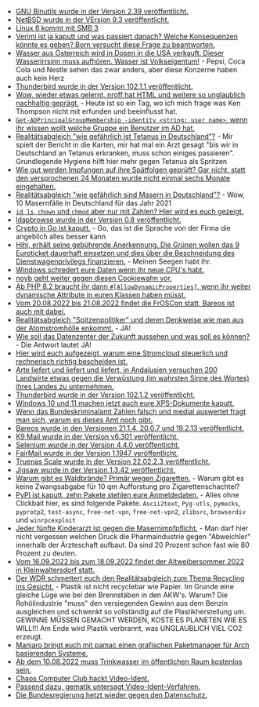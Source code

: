 * [GNU Binutils wurde in der Version 2.39 veröffentlicht.](https://www.phoronix.com/news/GNU-Binutils-2.39-Released)
* [NetBSD wurde in der VErsion 9.3 veröffentlicht.](https://www.phoronix.com/news/NetBSD-9.3-Released)
* [Linux 6 kommt mit SMB 3](https://www.phoronix.com/news/Linux-6.0-SM3-Client-Perf-MC)
* [Verimi ist ja kaputt und was passiert danach? Welche Konsequenzen könnte es geben? Born versucht diese Frage zu beantworten.](https://www.borncity.com/blog/2022/08/07/verimi-fiasko-dem-id-dienst-droht-wohl-mchtig-rger/)
* [Wasser aus Österreich wird in Dosen in die USA verkauft. Dieser Wasserirrsinn muss aufhören. Wasser ist Volkseigentum!](https://netzfrauen.org/2022/08/06/water-10/) - Pepsi, Coca Cola und Nestle sehen das zwar anders, aber diese Konzerne haben auch kein Herz
* [Thunderbird wurde in der Version 102.1.1 veröffentlicht.](https://www.borncity.com/blog/2022/08/06/thunderbird-102-1-1/)
* [Wow, wieder etwas gelernt, nroff hat HTML und weitere so unglaublich nachhaltig geprägt.](https://opensource.com/article/22/8/old-school-technical-writing-groff) - Heute ist so ein Tag, wo ich mich frage was Ken Thompson nicht mit erfunden und beeinflusst hat.
* [`Get-ADPrincipalGroupMembership -identity <string: user name>`, wenn ihr wissen wollt welche Gruppe ein Benutzer im AD hat.](https://4sysops.com/archives/get-ad-user-group-membership-with-get-adprincipalgroupmembership/)
* [Realitätsabgleich "wie gefährlich ist Tetanus in Deutschland"?](https://impfentscheidung.online/trotz-vieler-ungeimpfter-wenige-tetanus-faelle-bei-jungen-menschen/) - Mir spielt der Bericht in die Karten, mir hat mal ein Arzt gesagt "bis wir in Deutschland an Tetanus erkranken, muss schon einiges passieren". Grundlegende Hygiene hilft hier mehr gegen Tetanus als Spritzen
* [Wie gut werden Impfungen auf ihre Spätfolgen geprüft? Gar nicht, statt den versprochenen 24 Monaten wurde nicht einmal sechs Monate eingehalten.](https://impfentscheidung.online/covid-19-impfstoff-zulassungsstudie-wertlos-gemacht/)
* [Realitätsabgleich "wie gefährlich sind Masern in Deutschland"?](https://impfentscheidung.online/masern-2021/) - Wow, 10 Masernfälle in Deutschland für das Jahr 2021
* [`id`, `ls`, `chown` und `chmod` aber nur mit Zahlen? Hier wird es euch gezeigt.](https://opensource.com/article/22/8/fix-file-permission-errors-linux)
* [ldapbrowse wurde in der Version 0.8 veröffentlicht.](https://github.com/david0/ldapbrowse/releases/tag/v0.8)
* [Crypto in Go ist kaputt.](https://blog.fefe.de/?ts=9c0f4765) - Go, das ist die Sprache von der Firma die angeblich alles besser kann
* [Hihi, erhält seine gebührende Anerkennung. Die Grünen wollen das 9 Euroticket dauerhaft einsetzen und dies über die Beschneidung des Dienstwagenprivilegs finanzieren.](https://blog.fefe.de/?ts=9c0f8eea) - Meinen Seegen habt ihr.
* [Windows schredert eure Daten wenn ihr neue CPU's habt.](https://www.borncity.com/blog/2022/08/09/windows-systeme-mit-neuesten-cpus-fr-datenbeschdigung-anfllig/)
* [noyb geht weiter gegen diesen Cookiewahn vor.](https://noyb.eu/en/226-complaints-lodged-against-deceptive-cookie-banners)
* [Ab PHP 8.2 braucht ihr dann `#[AllowDynamicProperties]`, wenn ihr weiter dynamische Attribute in euren Klassen haben müsst.](https://stitcher.io/blog/deprecated-dynamic-properties-in-php-82)
* [Vom 20.08.2022 bis 21.08.2022 findet die FrOSCon statt, Bareos ist auch mit dabei.](https://www.bareos.com/de/froscon-2022/)
* [Realitätsabgleich "Spitzenpolitiker" und deren Denkweise wie man aus der Atomstromhölle enkommt.](https://www.sonnenseite.com/de/politik/politiker-die-nicht-lernen-wollen/) - JA!
* [Wie soll das Datenzenter der Zukunft aussehen und was soll es können?](https://www.opensourcerers.org/2022/08/08/the-datacenter-of-the-future/) - Die Antwort lautet JA!
* [Hier wird euch aufgezeigt, warum eine Stromcloud steuerlich und rechnerisch richtig bescheiden ist.](https://www.youtube.com/watch?v=nY1sV0dgmwE)
* [Arte liefert und liefert und liefert, in Andalusien versuchen 200 Landwirte etwas gegen die Verwüstung (im wahrsten Sinne des Wortes) ihres Landes zu unternehmen.](https://www.youtube.com/watch?v=xLhBg065O0s)
* [Thunderbird wurde in der Version 102.1.2 veröffentlicht.](https://www.borncity.com/blog/2022/08/09/thunderbird-102-1-2-mit-bugfix/)
* [Windows 10 und 11 machen jetzt auch eure XPS-Dokumente kaputt.](https://www.borncity.com/blog/2022/08/09/windows-10-11-xps-dokumente-lassen-sich-nach-update-nicht-mehr-ffnen/)
* [Wenn das Bundeskriminalamt Zahlen falsch und medial auswertet fragt man sich, warum es dieses Amt noch gibt.](https://netzpolitik.org/2022/sexualisierte-gewalt-gegen-kinder-bka-verbreitet-irrefuehrende-pressemitteilung/)
* [Bareos wurde in den Versionen 21.1.4, 20.0.7 und 19.2.13 veröffentlicht.](https://www.bareos.com/de/bareos-21-1-4-de/)
* [K9 Mail wurde in der Version v6.301 veröffentlicht.](https://github.com/thundernest/k-9/releases/tag/6.301)
* [Selenium wurde in der Version 4.4.0 veröffentlicht.](https://github.com/SeleniumHQ/selenium/releases/tag/selenium-4.4.0)
* [FairMail wurde in der Version 1.1947 veröffentlicht.](https://github.com/M66B/FairEmail/releases/tag/1.1947)
* [Truenas Scale wurde in der Version 22.02.2.3 veröffentlicht.](https://github.com/truenas/documentation/releases/tag/TS22.02.2.3)
* [Jigsaw wurde in der Version 1.3.42 veröffentlicht.](https://github.com/tighten/jigsaw/releases/tag/v1.3.42)
* [Warum gibt es Waldbrände? Primär wegen Zigaretten.](https://www.sonnenseite.com/de/umwelt/waldbraende-in-europa/) - Warum gibt es keine Zwangsabgabe für 10 qm Aufforstung pro Zigarettenschachtel?
* [PyPI ist kaputt, zehn Pakete stehlen eure Anmeldedaten.](https://www.bleepingcomputer.com/news/security/10-malicious-pypi-packages-found-stealing-developers-credentials/) - Alles ohne Clickbait hier, es sind folgende Pakete. `Ascii2text`, `Pyg-utls`, `pymocks`, `pyprotp2`, `test-async`, `free-net-vpn`, `free-net-vpn2`, `zlibsrc`, `browserdiv` und `winrpcexploit`
* [Jeder fünfte Kinderarzt ist gegen die Masernimpfpflicht.](https://impfentscheidung.online/kinderaerztet-gegen-masernimpfpflicht/) - Man darf hier nicht vergessen welchen Druck die Pharmaindustrie gegen "Abweichler" innerhalb der Ärzteschaft aufbaut. Da sind 20 Prozent schon fast wie 80 Prozent zu deuten.
* [Vom 16.09.2022 bis zum 18.09.2022 findet der Altweibersommer 2022 in Kleinwaltersdorf statt.](https://kleinwaltersdorf.de/index.php/2022/08/09/altweibersommer-2022/)
* [Der WDR schmettert euch den Realitätsabgleich zum Thema Recycling ins Gesicht.](https://www.ardmediathek.de/video/dokus-im-ersten/die-recyclingluege-oder-schockierende-doku/das-erste/Y3JpZDovL2Rhc2Vyc3RlLmRlL3JlcG9ydGFnZSBfIGRva3VtZW50YXRpb24gaW0gZXJzdGVuL2YwMTFjNmY0LTc1MGUtNDc5Mi1iZDgyLWRkZDM4YTNhMWU4Yw) - Plastik ist nicht recyclebar wie Papier. Im Grunde eine gleiche Lüge wie bei den Brennstäben in den AKW's. Warum? Die Rohölindustrie "muss" den versiegenden Gewinn aus dem Benzin ausgleichen und schwenkt so vollständig auf die Plastikherstellung um. GEWINNE MÜSSEN GEMACHT WERDEN, KOSTE ES PLANETEN WIE ES WILL!!! Am Ende wird Plastik verbrannt, was UNGLAUBLICH VIEL CO2 erzeugt.
* [Manjaro bringt euch mit pamac einen grafischen Paketmanager für Arch basierenden Systeme.](https://wiki.manjaro.org/index.php?title=Pamac)
* [Ab dem 10.08.2022 muss Trinkwasser im öffentlichen Raum kostenlos sein.](https://www.sonnenseite.com/de/umwelt/staedte-und-gemeinden-muessen-trinkwasser-im-oeffentlichen-raum-kostenlos-bereitstellen/)
* [Chaos Computer Club hackt Video-Ident.](https://www.ccc.de/de/updates/2022/chaos-computer-club-hackt-video-ident)
* [Passend dazu, gematik untersagt Video-Ident-Verfahren.](https://www.borncity.com/blog/2022/08/10/gematik-untersagt-video-ident-verfahren-in-der-telematikinfrastruktur-9-august-2022/)
* [Die Bundesregierung hetzt wieder gegen den Datenschutz.](https://www.kuketz-blog.de/spannungsfeld-datenschutz-und-online-news/)
